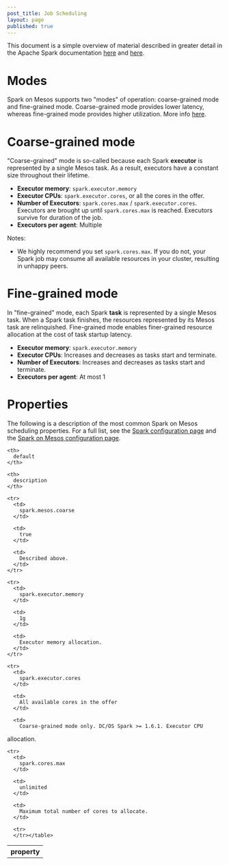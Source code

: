 ```yaml
---
post_title: Job Scheduling 
layout: page
published: true
---
```


This document is a simple overview of material described in greater
detail in the Apache Spark documentation [here][1] and [here][2].

# Modes
 
Spark on Mesos supports two "modes" of operation: coarse-grained mode
and fine-grained mode. Coarse-grained mode provides lower latency,
whereas fine-grained mode provides higher utilization. More info
[here][2].

# Coarse-grained mode
 
"Coarse-grained" mode is so-called because each Spark **executor** is
represented by a single Mesos task. As a result, executors have a
constant size throughout their lifetime.

*   **Executor memory**: `spark.executor.memory`
*   **Executor CPUs**: `spark.executor.cores`, or all the cores in the
offer.
*   **Number of Executors**: `spark.cores.max` /
`spark.executor.cores`. Executors are brought up until
`spark.cores.max` is reached. Executors survive for duration of the
job.
*   **Executors per agent**: Multiple

Notes:

*   We highly recommend you set `spark.cores.max`. If you do not, your
Spark job may consume all available resources in your cluster,
resulting in unhappy peers.

# Fine-grained mode
 
In "fine-grained" mode, each Spark **task** is represented by a single
Mesos task. When a Spark task finishes, the resources represented by
its Mesos task are relinquished. Fine-grained mode enables
finer-grained resource allocation at the cost of task startup latency.

*   **Executor memory**: `spark.executor.memory`
*   **Executor CPUs**: Increases and decreases as tasks start and
terminate.
*   **Number of Executors**: Increases and decreases as tasks start
and terminate.
*   **Executors per agent**: At most 1

# Properties

The following is a description of the most common Spark on Mesos
scheduling properties. For a full list, see the [Spark configuration
page][1] and the [Spark on Mesos configuration page][2].

<table class="table">
  <tr>
    <th>
      property
    </th>
    
    <th>
      default
    </th>
    
    <th>
      description
    </th>
    
    <tr>
      <td>
        spark.mesos.coarse
      </td>
      
      <td>
        true
      </td>
      
      <td>
        Described above.
      </td>
    </tr>
    
    <tr>
      <td>
        spark.executor.memory
      </td>
      
      <td>
        1g
      </td>
      
      <td>
        Executor memory allocation.
      </td>
    </tr>
    
    <tr>
      <td>
        spark.executor.cores
      </td>
      
      <td>
        All available cores in the offer
      </td>
      
      <td>
        Coarse-grained mode only. DC/OS Spark >= 1.6.1. Executor CPU
allocation.
      </td>
    </tr>
    
    <tr>
      <td>
        spark.cores.max
      </td>
      
      <td>
        unlimited
      </td>
      
      <td>
        Maximum total number of cores to allocate.
      </td>
      
      <tr>
      </tr></table>

 [1]: http://spark.apache.org/docs/latest/configuration.html
 [2]: http://spark.apache.org/docs/latest/running-on-mesos.html
